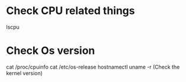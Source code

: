 # Check CPU related things
lscpu

# Check Os version
cat  /proc/cpuinfo
cat /etc/os-release
hostnamectl
uname -r (Check the kernel version)
